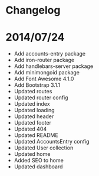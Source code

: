 # Changelog

# 2014/07/24

* Add accounts-entry package
* Add iron-router package
* Add handlebars-server package
* Add minimongoid package
* Add Font Awesome 4.1.0
* Add Bootstrap 3.1.1
* Updated routes
* Updated router config
* Updated index
* Updated loading
* Updated header
* Updated footer
* Updated 404
* Updated README
* Updated AccountsEntry config
* Updated User collection
* Updated home
* Added SEO to home
* Updated dashboard